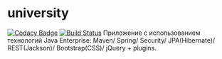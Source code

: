 # university
[![Codacy Badge](https://api.codacy.com/project/badge/Grade/ba732ff0e4de418abf47399a79c94e43)](https://www.codacy.com/manual/framzik/university?utm_source=github.com&amp;utm_medium=referral&amp;utm_content=framzik/university&amp;utm_campaign=Badge_Grade)
[![Build Status](https://travis-ci.org/framzik/university.svg?branch=master)](https://travis-ci.org/framzik/university)
Приложение с использованием технологий Java Enterprise: Maven/ Spring/ Security/ JPA(Hibernate)/ REST(Jackson)/ Bootstrap(CSS)/ jQuery + plugins.

